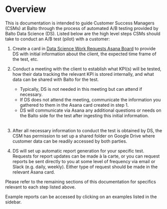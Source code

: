 # Overview
This is documentation is intended to guide Customer Success Managers (CSMs) at Balto through
the process of automated A/B testing provided by Balto Data Science (DS). Listed below are the high level steps
CSMs should take to conduct an A/B test (pilot) with a customer:

1. Create a card in [Data Science Work Requests Asana Board](https://app.asana.com/0/1200386241920646/board) to provide DS with initial information about the client,
the expected time frame of the test, etc.
2. Conduct a meeting with the client to establish what KPI(s) will be tested,
how their data tracking the relevant KPI is stored internally, and what data can be shared with Balto for the test.

    - Typically, DS is not needed in this meeting but can attend if necessary.
    - If DS does not attend the meeting, communicate the information you gathered to them in the Asana
   card created in step 1.
    - DS will communicate via Asana any additional questions or needs on the Balto side for the test
  after ingesting this initial information.<br><br>
    
3. After all necessary information to conduct the test is obtained by DS, the CSM has permission to set up a shared folder
on Google Drive where customer data can be readily accessed by both parties.
4. DS will set up automatic report generation for your specific test. Requests for report updates can be
made à la carte, or you can request reports be sent directly to you at some level of frequency via email or Slack (e.g. daily, weekly). 
Either type of request should be made in the relevant Asana card.

Please refer to the remaining sections of this documentation for specifics
relevant to each step listed above.

Example reports can be accessed by clicking on an examples listed in the sidebar. 
